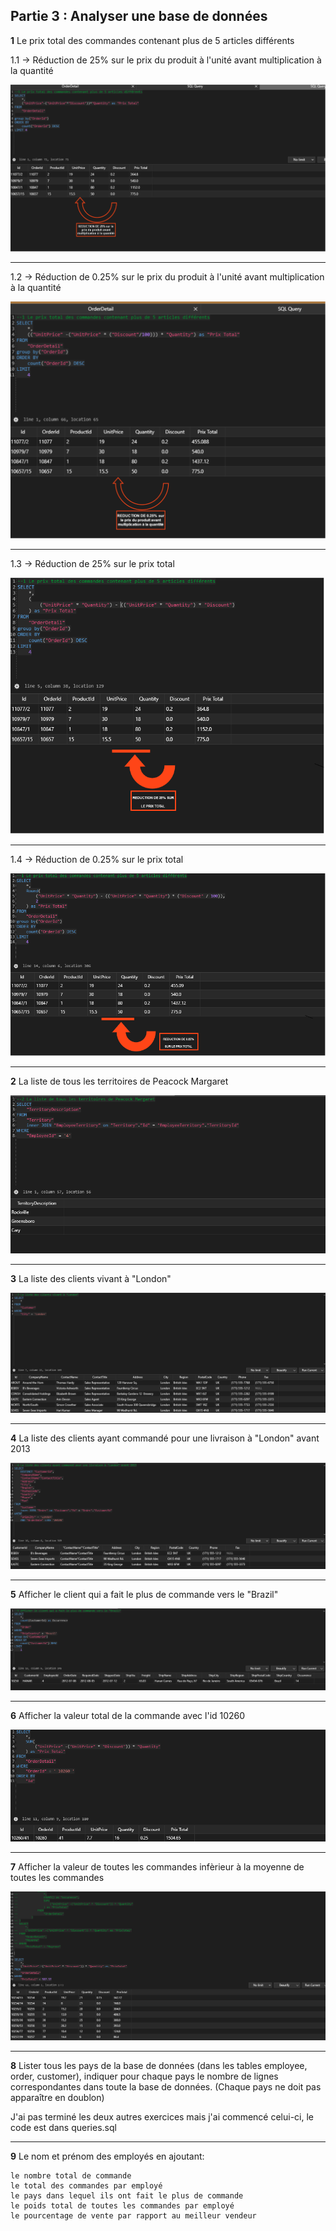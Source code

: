 ## Partie 3 : Analyser une base de données

**1** Le prix total des commandes contenant plus de 5 articles différents

1.1 -> Réduction de 25% sur le prix du produit à l'unité avant multiplication à la quantité

![](1.1.png)

---

1.2 -> Réduction de 0.25% sur le prix du produit à l'unité avant multiplication à la quantité

![](1.2.png)

---

1.3 -> Réduction de 25% sur le prix total

![](1.3.png)

---

1.4 -> Réduction de 0.25% sur le prix total

![](1.4.png)

---


**2** La liste de tous les territoires de Peacock Margaret

![](2.png)

---

**3** La liste des clients vivant à "London"

![](3.png)

---


**4** La liste des clients ayant commandé pour une livraison à "London" avant 2013

![](4.png)

---

**5** Afficher le client qui a fait le plus de commande vers le "Brazil"

![](5.png)

---

**6** Afficher la valeur total de la commande avec l'id 10260

![](6.png)

---

**7** Afficher la valeur de toutes les commandes infèrieur à la moyenne de toutes les commandes

![](7.png)

---

**8** Lister tous les pays de la base de données (dans les tables employee, order, customer), indiquer pour chaque pays le nombre de lignes correspondantes dans toute la base de données. (Chaque pays ne doit pas apparaître en doublon)

J'ai pas terminé les deux autres exercices mais j'ai commencé celui-ci, le code est dans queries.sql

---

**9** Le nom et prénom des employés en ajoutant:

    le nombre total de commande
    le total des commandes par employé
    le pays dans lequel ils ont fait le plus de commande
    le poids total de toutes les commandes par employé
    le pourcentage de vente par rapport au meilleur vendeur